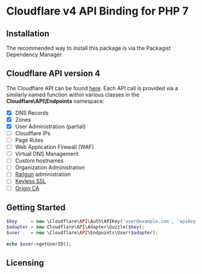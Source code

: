 # Cloudflare v4 API Binding for PHP 7

## Installation

The recommended way to install this package is via the Packagist Dependency Manager. 

## Cloudflare API version 4

The Cloudflare API can be found [here](https://api.cloudflare.com/).
Each API call is provided via a similarly named function within various classes in the **Cloudflare\API\Endpoints** namespace:


- [x] DNS Records
- [x] Zones
- [x] User Administration (partial)
- [ ] Cloudflare IPs
- [ ] Page Rules
- [ ] Web Application Firewall (WAF)
- [ ] Virtual DNS Management
- [ ] Custom hostnames
- [ ] Organization Administration
- [ ] [Railgun](https://www.cloudflare.com/railgun/) administration
- [ ] [Keyless SSL](https://blog.cloudflare.com/keyless-ssl-the-nitty-gritty-technical-details/)
- [ ] [Origin CA](https://blog.cloudflare.com/universal-ssl-encryption-all-the-way-to-the-origin-for-free/)

## Getting Started

```php
$key     = new \Cloudflare\API\Auth\APIKey('user@example.com', 'apiKey');
$adapter = new Cloudflare\API\Adapter\Guzzle($key);
$user    = new \Cloudflare\API\Endpoints\User($adapter);
    
echo $user->getUserID();
```

## Licensing 